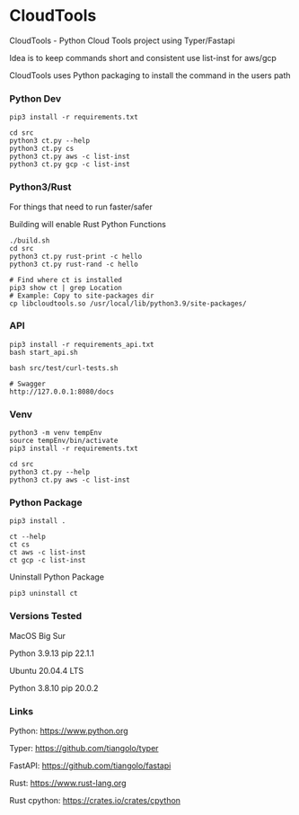# CloudTools

CloudTools - Python Cloud Tools project using Typer/Fastapi

Idea is to keep commands short and consistent use list-inst for aws/gcp

CloudTools uses Python packaging to install the command in the users path

### Python Dev
```
pip3 install -r requirements.txt

cd src
python3 ct.py --help
python3 ct.py cs
python3 ct.py aws -c list-inst
python3 ct.py gcp -c list-inst
```

### Python3/Rust

For things that need to run faster/safer

Building will enable Rust Python Functions
```
./build.sh
cd src
python3 ct.py rust-print -c hello
python3 ct.py rust-rand -c hello

# Find where ct is installed
pip3 show ct | grep Location
# Example: Copy to site-packages dir
cp libcloudtools.so /usr/local/lib/python3.9/site-packages/
```

### API
```
pip3 install -r requirements_api.txt
bash start_api.sh

bash src/test/curl-tests.sh

# Swagger
http://127.0.0.1:8080/docs
```

### Venv
```
python3 -m venv tempEnv
source tempEnv/bin/activate
pip3 install -r requirements.txt

cd src
python3 ct.py --help
python3 ct.py aws -c list-inst
```

### Python Package
```
pip3 install .

ct --help
ct cs
ct aws -c list-inst
ct gcp -c list-inst
```

Uninstall Python Package
```
pip3 uninstall ct
```

### Versions Tested

MacOS Big Sur

Python 3.9.13 pip 22.1.1

Ubuntu 20.04.4 LTS

Python 3.8.10 pip 20.0.2

### Links

Python: https://www.python.org

Typer: https://github.com/tiangolo/typer

FastAPI: https://github.com/tiangolo/fastapi

Rust: https://www.rust-lang.org

Rust cpython: https://crates.io/crates/cpython

